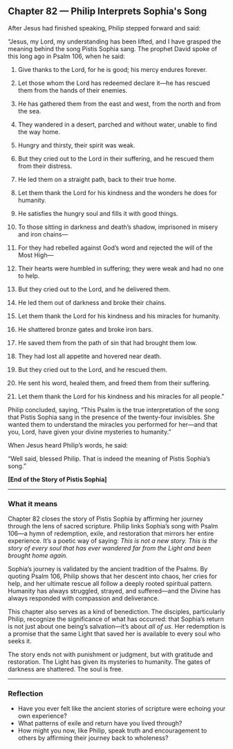 ## Chapter 82 — Philip Interprets Sophia's Song

After Jesus had finished speaking, Philip stepped forward and said:

“Jesus, my Lord, my understanding has been lifted, and I have grasped the meaning behind the song Pistis Sophia sang. The prophet David spoke of this long ago in Psalm 106, when he said:

1. Give thanks to the Lord, for he is good; his mercy endures forever.

2. Let those whom the Lord has redeemed declare it—he has rescued them from the hands of their enemies.

3. He has gathered them from the east and west, from the north and from the sea.

4. They wandered in a desert, parched and without water, unable to find the way home.

5. Hungry and thirsty, their spirit was weak.

6. But they cried out to the Lord in their suffering, and he rescued them from their distress.

7. He led them on a straight path, back to their true home.

8. Let them thank the Lord for his kindness and the wonders he does for humanity.

9. He satisfies the hungry soul and fills it with good things.

10. To those sitting in darkness and death’s shadow, imprisoned in misery and iron chains—

11. For they had rebelled against God’s word and rejected the will of the Most High—

12. Their hearts were humbled in suffering; they were weak and had no one to help.

13. But they cried out to the Lord, and he delivered them.

14. He led them out of darkness and broke their chains.

15. Let them thank the Lord for his kindness and his miracles for humanity.

16. He shattered bronze gates and broke iron bars.

17. He saved them from the path of sin that had brought them low.

18. They had lost all appetite and hovered near death.

19. But they cried out to the Lord, and he rescued them.

20. He sent his word, healed them, and freed them from their suffering.

21. Let them thank the Lord for his kindness and his miracles for all people.”

Philip concluded, saying, “This Psalm is the true interpretation of the song that Pistis Sophia sang in the presence of the twenty-four invisibles. She wanted them to understand the miracles you performed for her—and that you, Lord, have given your divine mysteries to humanity.”

When Jesus heard Philip’s words, he said:

“Well said, blessed Philip. That is indeed the meaning of Pistis Sophia’s song.”

**[End of the Story of Pistis Sophia]**

---

### What it means

Chapter 82 closes the story of Pistis Sophia by affirming her journey through the lens of sacred scripture. Philip links Sophia’s song with Psalm 106—a hymn of redemption, exile, and restoration that mirrors her entire experience. It’s a poetic way of saying: *This is not a new story. This is the story of every soul that has ever wandered far from the Light and been brought home again.*

Sophia’s journey is validated by the ancient tradition of the Psalms. By quoting Psalm 106, Philip shows that her descent into chaos, her cries for help, and her ultimate rescue all follow a deeply rooted spiritual pattern. Humanity has always struggled, strayed, and suffered—and the Divine has always responded with compassion and deliverance.

This chapter also serves as a kind of benediction. The disciples, particularly Philip, recognize the significance of what has occurred: that Sophia’s return is not just about one being’s salvation—it’s about *all of us*. Her redemption is a promise that the same Light that saved her is available to every soul who seeks it.

The story ends not with punishment or judgment, but with gratitude and restoration. The Light has given its mysteries to humanity. The gates of darkness are shattered. The soul is free.

---

### Reflection

* Have you ever felt like the ancient stories of scripture were echoing your own experience?
* What patterns of exile and return have you lived through?
* How might you now, like Philip, speak truth and encouragement to others by affirming their journey back to wholeness?

